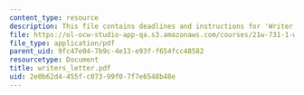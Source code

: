```yaml
---
content_type: resource
description: This file contains deadlines and instructions for 'Writer's Letter' assignment.
file: https://ol-ocw-studio-app-qa.s3.amazonaws.com/courses/21w-731-1-writing-and-experience-exploring-self-in-society-spring-2004/2e0b62d4455fc07399f07f7e6548b48e_writers_letter.pdf
file_type: application/pdf
parent_uid: 9fc47e04-7b9c-4e13-e93f-f654fcc48582
resourcetype: Document
title: writers_letter.pdf
uid: 2e0b62d4-455f-c073-99f0-7f7e6548b48e
---
```

